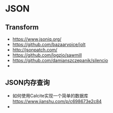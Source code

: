 # JSON
## Transform
- https://www.jsoniq.org/
- https://github.com/bazaarvoice/jolt
- http://jsonpatch.com/
- https://github.com/logzio/sawmill
- https://github.com/damianszczepanik/silencio
- 
## JSON内存查询
- 如何使用Calcite实现一个简单的数据库 https://www.jianshu.com/p/c698673e2c84
- 